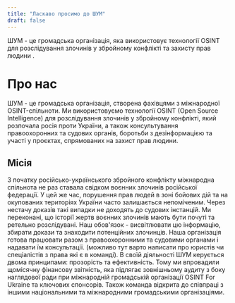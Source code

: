 ```yaml
---
title: "Ласкаво просимо до ШУМ"
draft: false
---
```



ШУМ - це громадська організація, яка використовує технології OSINT для розслідування злочинів у збройному конфлікті та захисту прав людини .

# Про нас

ШУМ - це громадська організація, створена фахівцями з міжнародної OSINT-спільноти. Ми використовуємо технології OSINT (Open Source Intelligence) для розслідування злочинів у збройному конфлікті, який розпочала росія проти України, а також консультування правоохоронних та судових органів, боротьби з дезінформацією та участі у проєктах, спрямованих на захист прав людини.

## Місія

З початку російсько-українського збройного конфлікту міжнародна спільнота не раз ставала свідком воєнних злочинів російської федерації. У цей же час, порушення прав людей в зоні бойових дій та на окупованих територіях України часто залишається непоміченим. Через нестачу доказів такі випадки не доходять до судових інстанцій.
Ми переконані, що історії жертв воєнних злочинів мають бути почуті та ретельно розслідувані. Наш обов'язок - висвітлювати цю інформацію, збирати докази та знаходити потенційних злочинців.
Наша організація готова працювати разом з правоохоронними та судовими органами і надавати їм консультації. (можливо тут варто написати про юристів чи спеціалістів з права які є в команді).
В своїй діяльності ШУМ керується двома принципами: прозорість та ефективність. Тому ми впровадили щомісячну фінансову звітність, яка підлягає зовнішньому аудиту з боку наглядової ради при міжнародній громадській організації OSINT For Ukraine та ключових спонсорів.
Також команда відкрита до співпраці з іншими національними та міжнародними громадськими організаціями.

